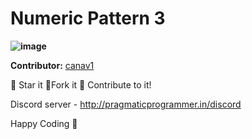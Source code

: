 # Numeric Pattern 3

**![image](https://github.com/Punit-Choudhary/Python-beginner-scripts/blob/main/Patterns/Numeric_Patterns/img/numericpattern3.PNG)**

**Contributor:** [canav1](https://github.com/canav1)

:star2: Star it :fork_and_knife:Fork it :handshake: Contribute to it!

Discord server  - http://pragmaticprogrammer.in/discord

Happy Coding :purple_heart:
